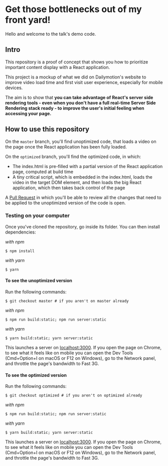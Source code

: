 Get those bottlenecks out of my front yard!
=========================

Hello and welcome to the talk's demo code.

## Intro

This repository is a proof of concept that shows you how to prioritize important content display with a React application.

This project is a mockup of what we did on Dailymotion's website to improve video load time and first visit user experience, especially for mobile devices.

The aim is to show that **you can take advantage of React's server side rendering tools - even when you don't have a full real-time Server Side Rendering stack ready - to improve the user's initial feeling when accessing your page.**

## How to use this repository

On the `master` branch, you'll find unoptimized code, that loads a video on the page once the React application has been fully loaded.

On the `optimized` branch, you'll find the optimized code, in which:

- The index.html is pre-filled with a partial version of the React application page, computed at build time
- A tiny critical script, which is embedded in the index.html, loads the video in the target DOM element, and then loads the big React application, which then takes back control of the page

A [Pull Request](https://github.com/dailymotion/reactjs-meetup-12-2018-demo/pull/1) in which you'll be able to review all the changes that need to be applied to the unoptimized version of the code is open.

### Testing on your computer

Once you've cloned the repository, go inside its folder. You can then install dependencies:

_with npm_

```
$ npm install
```

_with yarn_

```
$ yarn
```

#### To see the unoptimized version

Run the following commands:

```
$ git checkout master # if you aren't on master already
```

_with npm_

```
$ npm run build:static; npm run server:static
```

_with yarn_

```
$ yarn build:static; yarn server:static
```

This launches a server on [localhost:3000](http://localhost:3000/k5MHsQxn4vpUCmrwlou). If you open the page on Chrome, to see what it feels like on mobile you can open the Dev Tools (Cmd+Option+I on macOS or F12 on Windows), go to the Network panel, and throttle the page's bandwidth to Fast 3G.

#### To see the optimized version

Run the following commands:

```
$ git checkout optimized # if you aren't on optimized already
```

_with npm_

```
$ npm run build:static; npm run server:static
```

_with yarn_

```
$ yarn build:static; yarn server:static
```

This launches a server on [localhost:3000](http://localhost:3000/k5MHsQxn4vpUCmrwlou). If you open the page on Chrome, to see what it feels like on mobile you can open the Dev Tools (Cmd+Option+I on macOS or F12 on Windows), go to the Network panel, and throttle the page's bandwidth to Fast 3G.
